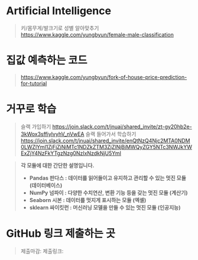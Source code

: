 # Artificial Intelligence

> 키/몸무게/발크기로 성별 알아맞추기 <br/>
> https://www.kaggle.com/yungbyun/female-male-classification

# 집값 예측하는 코드
> https://www.kaggle.com/yungbyun/fork-of-house-price-prediction-for-tutorial


# 거꾸로 학습
> 슬랙 가입하기
> https://join.slack.com/t/jnuai/shared_invite/zt-gy20hb2e-3kWox3sffiylvyhV_nVwEA
> 슬랙 들어가서 학습하기
> https://join.slack.com/t/jnuai/shared_invite/enQtNzQ4Njc2MTA0NDM0LWZlYmI1ZjFjZjNiMTc1NDZkZTM3ZjZlNjBjMWQyZGY5NTc3NWJkYWExZjY4NzFkYTgzNzg0NzIxNzdkNjU5YmI


> **각 모듈에 대한 간단한 설명입니다.**
> * **Pandas 판다스 : 데이터를 읽어들이고 유지하고 관리할 수 있는 멋진 모듈 (데이터베이스)**
> * **NumPy 넘파이 : 다양한 수치연산, 변환 기능 등을 갖는 멋진 모듈 (계산기)** 
> * **Seaborn 시본 : 데이터를 멋지게 표시하는 모듈 (엑셀)**
> * **sklearn 싸이킷런 : 머신러닝 모델을 만들 수 있는 멋진 모듈 (인공지능)**

# GitHub 링크 제출하는 곳
> 제출마감: 
> 제출링크: 
